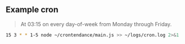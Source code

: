 ## Example cron

> At 03:15 on every day-of-week from Monday through Friday.

```sh
15 3 * * 1-5 node ~/crontendance/main.js >> ~/logs/cron.log 2>&1
```
